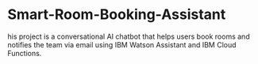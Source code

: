 # Smart-Room-Booking-Assistant
his project is a conversational AI chatbot that helps users book rooms and notifies the team via email using IBM Watson Assistant and IBM Cloud Functions.

